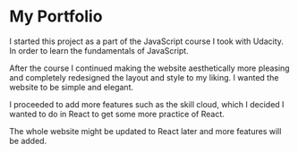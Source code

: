 # **My Portfolio** #

I started this project as a part of the JavaScript course I took with Udacity. In order to learn the fundamentals of JavaScript.

After the course I continued making the website aesthetically more pleasing and completely redesigned the layout and style to my liking. I wanted the website to be simple and elegant.

I proceeded to add more features such as the skill cloud, which I decided I wanted to do in React to get some more practice of React.

The whole website might be updated to React later and more features will be added.
